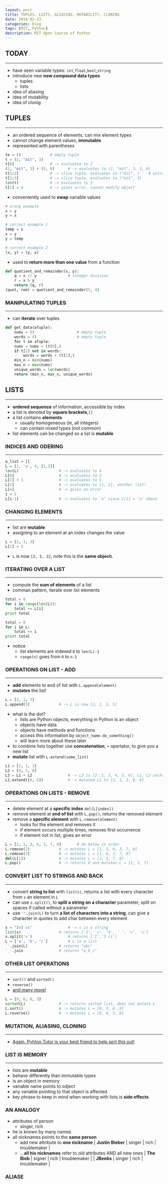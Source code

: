 ```yaml
---
layout: post
title: TUPLES. LSITS, ALIASING, MUTABILITY, CLONING
date: 2018-02-23
categories: blog
tags: [MIT, Python]
description: MIT Open Course of Python
---
```


## TODAY
------
* have seen variable types: `int`,`float`,`bool`,`string`
* introduce new **new compound data types**
  * tuples
  * lists
* idea of aliasing
* idea of mutability
* idea of clonig

## TUPLES
------
* an ordered sequence of elements, can mix element types
* cannot change element values, **immutable**
* represented with parentheses

```python
te = ()				# empty tuple
t = (2, "mit", 3)
t[0]				# -> evaluates to 2
(2, "mit", 3) + (5, 6)		# -> evaluates to (2, "mit", 3, 5, 6)
t[1:2]				# -> slice tuple, evaluates to ("mit", )	# extra comma means a tuple with one element 
t[1:3]				# -> slice tuple, evaluates to ("mit", 3)
len(t)				# -> evaluates to 3
t[1] = 4			# -> gives error, cannot modify object
```

* conveniently used to **swap** variable values

```python
# wrong example
x = y
y = x

# correct example 1
temp = x 
x = y
y = temp

# correct example 2
(x, y) = (y, x)
```

* used to **return more than one value** from a function

```python
def quotient_and_remainder(x, y):
    q = x // y				# integer division
    r = x % y
    return (q, r)
(quot, rem) = quotient_and_remainder(5, 4)
```

### MANIPULATING TUPLES
------
* can **iterate** over tuples

```python
def get_data(aTuple):
    nums = ()					# empty tuple
    words = ()					# empty tuple
    for t in aTuple:
	nums = nums + (t[0],)
	if t[1] not in words:
	    words = words + (t[1],)
    min_n = min(nums)
    max_n = max(nums)
    unique_words = len(words)
    return (min_n, max_n, unique_words)
```

## LISTS
------
* **ordered sequence** of information, accessible by index
* a list is denoted by **square brackets**,`[]`
* a list contains **elements**
  * usually homogeneous (ie, all integers)
  * can contain mixed types (not common)
* list elements can be changed so a list is **mutable**

### INDICES AND ODERING
------

```python
a_list = []
L = [2, 'a', 4, [1,2]]
len(L)					# -> evaluates to 4
L[0] 					# -> evaluates to 2
L[2] + 1 				# -> evaluates to 5
L[3]					# -> evaluates to [1, 2], another list!
L[4]					# -> gives an error
i = 2
L[i-1]					# -> evaluates to 'a' since L[1] = 'a' above
```

### CHANGING ELEMENTS
-------
* list are **mutable**
* assigning to an element at an index changes the value

```python
L = [2, 1, 3]
L[1] = 5
````

* `L` is now `[2, 5, 3]`, note this is the **same object**`L`

### ITERATING OVER A LIST
------
* compute the **sum of elements** of a list
* comman pattern, iterate over list elements

```python
total = 0
for i in range(len(L)):
    total += L[i]
print total
```

```python
total = 0
for i in L:
    total += i
print total
```

* notice
  * list elements are indexed `0` to `len(L)-1`
  * `range(n)` goes from `0` to `n-1`

### OPERATIONS ON LIST - ADD
------
* **add** elements to end of list with `L.append(element)`
* **mutates** the list!

```python
L = [2, 1, 3]
L.append(5)				# -> L is now [2, 1, 3, 5]
```

* what is the dot?
  * lists are Python objects, everything in Python is an object
  * objects have data
  * objects have methods and functions
  * access this information by `object_name.do_something()`
  * will learn more about these later
* to combine lists together use **concatenation**, `+` opertator, to give you a new list
* **mutate** list with `L.extend(some_list)`

```python
L1 = [2, 1, 3]
L2 = [4, 5, 6]
L3 = L1 + L2				# -> L3 is [2 ,1, 3, 4, 5, 6], L1, L2 unchanged
L1.extend([0, 6])			# -> mutated L1 to [2, 1, 3, 0, 6]
```

### OPERATIONS ON LISTS - REMOVE
------
* delete element at a **specific index** `del(L[index])`
* remove element at **end of list** with `L.pop()`, returns the removed element
* remove a **specific element** with `L.remove(element)`
  * looks for the element and removes it
  * if element occurs multiple times, removes first occurrence
  * if element not in list, gives an error

```python
L = [2, 1, 3, 6, 3, 7, 0]		# do below in order
L.remove(2)				# -> mutates L = [1, 3, 6, 3, 7, 0]
L.remove(3)				# -> mutates L = [1, 6, 3, 7, 0]
del(L[1])				# -> mutates L = [1, 3, 7, 0]
L.pop()					# -> returns 0 and mutates L = [1, 3, 7]
```

### CONVERT LIST TO STRINGS AND BACK
------
* convert **string to list** with `list(s)`, returns a list with every character from `s` an element in `L`
* can use `s.split()`, to **split a string on a character** parameter, split on spaces if called without a parameter
* use `''.join(L)` to turn **a list of characters into a string**, can give a character in quotes to add char between every element

```python
s = "I<3 cs"				# -> s is a string 
list(s)					# returns ['I', '<', '3', ' ', 'c', 's']
s.split('<')				# returns ['I','3 cs']
L = ['a', 'b', 'c']			# L is a list
''.join(L)				# returns "abc"
'_'.join				# returns "a_b_c"
```

### OTHER LIST OPERATIONS
------
* `sort()` and `sorted()`
* `reverse()`
* [and many more!](https://docs.python.org/3/tutorial/datasturctures.html)

```python
L = [9, 6, 0, 3]
sorted(L)				# -> returns sorted list, does not mutate L
L.sort()				# -> mutates L = [0, 3, 6 ,9]
L.reverse()				# -> mutates L = [9, 6, 3, 0]
```

### MUTATION, ALIASING, CLONING
------
* [Again, Pyhton Tutor is your best friend to help sort this out!](http://www.pythontutor.com/)

### LIST IS MEMORY
------
* lists are **mutable**
* behave differently than immutable types
* is an object in memory
* variable name points to odject
* any variable pointing to that object is affected
* key phrase to keep in mind when working with lists is **side effects**

### AN ANALOGY
* attributes of person
  * singer, rich
* he is known by many names
* all nicknames points to the **same person**
  * add new attribute to **one nickname**
| **Justin Bieber** | singer | rich | troublemaker |
  * ...**all his nicknames** refer to old attributes AND all new ones
| **The Bieb** 	    | signer | rich | troublemaker |
| **JBeebs**	    | singer | rich | troublemaker |

### ALIASE



